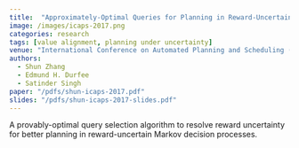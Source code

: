```yaml
---
title:  "Approximately-Optimal Queries for Planning in Reward-Uncertain Markov Decision Processes"
image: /images/icaps-2017.png
categories: research
tags: [value alignment, planning under uncertainty]
venue: "International Conference on Automated Planning and Scheduling (ICAPS), 2017"
authors:
  - Shun Zhang
  - Edmund H. Durfee
  - Satinder Singh
paper: "/pdfs/shun-icaps-2017.pdf"
slides: "/pdfs/shun-icaps-2017-slides.pdf"
---
```

A provably-optimal query selection algorithm to resolve reward uncertainty for better planning in reward-uncertain Markov decision processes.

<!-- Also presented at _Multi-disciplinary Conference on Reinforcement Learning and Decision Making (RLDM)_, 2017. -->
